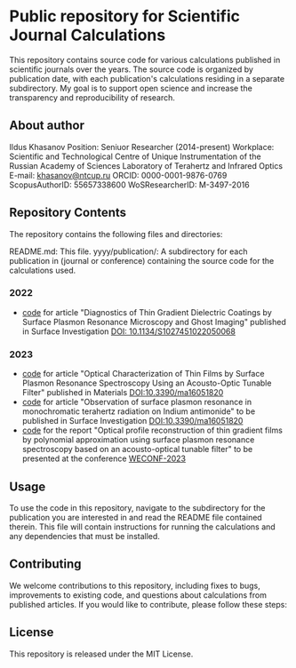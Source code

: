 # Public repository for Scientific Journal Calculations

This repository contains source code for various calculations published in scientific journals over the years. The source code is organized by publication date, with each publication's calculations residing in a separate subdirectory. My goal is to support open science and increase the transparency and reproducibility of research.

## About author
Ildus Khasanov
Position: Seniuor Researcher (2014-present)
Workplace: Scientific and Technological Centre of Unique Instrumentation of the Russian Academy of Sciences
Laboratory of Terahertz and Infrared Optics
E-mail: khasanov@ntcup.ru
ORCID: 0000-0001-9876-0769
ScopusAuthorID: 55657338600
WoSResearcherID: M-3497-2016

## Repository Contents
The repository contains the following files and directories:

README.md: This file.
yyyy/publication/: A subdirectory for each publication in (journal or conference) containing the source code for the calculations used.

### 2022
-  [code](2022/Surface%20Investigation/README.md) for article "Diagnostics of Thin Gradient Dielectric Coatings by Surface Plasmon Resonance Microscopy and Ghost Imaging" published in Surface Investigation [DOI: 10.1134/S1027451022050068](https://doi.org/10.1134/S1027451022050068)

### 2023
- [code](2023/Materials/README.md) for article "Optical Characterization of Thin Films︎ by Surface Plasmon Resonance Spectroscopy Using an Acousto-Optic Tunable Filter" published in Materials [DOI:10.3390/ma16051820](https://www.mdpi.com/1996-1944/16/5/1820)
- [code](2023/Surface_Investigation/README.md) for article "Observation of surface plasmon resonance in monochromatic terahertz radiation on Indium antimonide" to be published in Surface Investigation [DOI:10.3390/ma16051820](https://www.mdpi.com/1996-1944/16/5/1820)
- [code](2023/WECONF/README.md) for the report "Optical profile reconstruction of thin gradient films by polynomial approximation using surface plasmon resonance spectroscopy based on an acousto-optical tunable filter" to be presented at the conference [WECONF-2023](https://weconf-guap.ru/en/)

## Usage
To use the code in this repository, navigate to the subdirectory for the publication you are interested in and read the README file contained therein. This file will contain instructions for running the calculations and any dependencies that must be installed. 

## Contributing
We welcome contributions to this repository, including fixes to bugs, improvements to existing code, and questions about  calculations from published articles. If you would like to contribute, please follow these steps:

## License
This repository is released under the MIT License.
